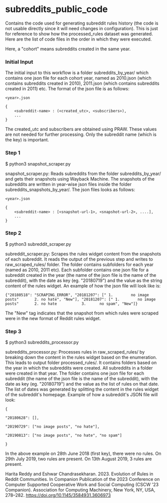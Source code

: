 # subreddits_public_code

Contains the code used for generating subreddit rules history (the code is not usable directly since it will need changes in configuration). This is just for reference to show how the processed_rules dataset was generated. Here are the list of code files in the order in which they were executed.

Here, a "cohort" means subreddits created in the same year.

### Initial Input 

The initial input to this workflow is a folder subreddits_by_year/ which contains one json file for each cohort year, named as 2010.json (which contains subreddits created in 2010), 2011.json (which contains subreddits created in 2011) etc. The format of the json file is as follows:

```
<year>.json

{
    <subreddit-name> : (<created_utc>, <subscribers>),
    ...
}
```

The created_utc and subscribers are obtained using PRAW. These values are not needed for further processing. Only the subreddit name (which is the key) is important.

### Step 1

$ python3 snapshot_scraper.py

snapshot_scraper.py: Reads subreddits from the folder subreddits_by_year/ and gets their snapshots using Wayback Machine. The snapshots of the subreddits are written in year-wise json files inside the folder subreddits_snapshots_by_year/. The json files looks as follows:

```
<year>.json

{
    <subreddit-name> : [<snapshot-url-1>, <snapshot-url-2>, ....],
    ...
}
```


### Step 2

$ python3 subreddit_scraper.py

subreddit_scraper.py: Scrapes the rules widget content from the snapshots of each subreddit. It reads the output of the previous step and writes to raw_scraped_rules/ folder. The folder contains subfolders for each year (named as 2010, 2011 etc). Each subfolder contains one json file for a subreddit created in the year (the name of the json file is the name of the subreddit), with the date as key (eg. "20180719") and the value as the string content of the rules widget. An example of how the json file will look like is:

```
{"20180518": "SCRAPING_ERROR", "20181207": [" 1.        no image posts"       2. no hate", "New"], "20181207": [" 1.        no image posts"       2. no hate           3.      no spam", "New"]}
```

The "New" tag indicates that the snapshot from which rules were scraped were in the new format of Reddit rules widget.

### Step 3

$ python3 subreddits_processor.py

subreddits_processor.py: Processes rules in raw_scraped_rules/ by breaking down the content in the rules widget based on the enumeration. This leads to output folder processed_rules/. It contains folders based on the year in which the subreddits were created. All subreddits in a folder were created in that year. The folder contains one json file for each subreddit (the name of the json file is the name of the subreddit), with the date as key (eg. "20180719") and the value as the list of rules on that date. The list of dates was generated by splitting the content in the rules widget of the subreddit's homepage. Example of how a subreddit's JSON file will look:

```
{

"20180628": [],

"20190729": ["no image posts", "no hate"],

"20190813": ["no image posts", "no hate", "no spam"]

}
```

In the above example on 28th June 2018 (first key), there were no rules. On 29th July 2019, two rules are present. On 13th August 2019, 3 rules are present.


Harita Reddy and Eshwar Chandrasekharan. 2023. Evolution of Rules in Reddit Communities. In Companion Publication of the 2023 Conference on Computer Supported Cooperative Work and Social Computing (CSCW '23 Companion). Association for Computing Machinery, New York, NY, USA, 278–282. https://doi.org/10.1145/3584931.3606973
